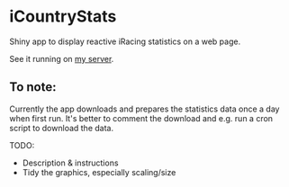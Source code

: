 # iCountryStats
Shiny app to display reactive iRacing statistics on a web page.

See it running on [my server](https://shiny.linnaluoto.eu/iCountryStats/).

## To note:
Currently the app downloads and prepares the statistics data once a day when first run. It's better to comment the download and e.g. run a cron script to download the data.

TODO:
- Description & instructions
- Tidy the graphics, especially scaling/size
